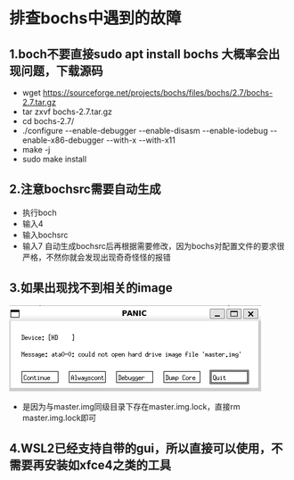 # 排查bochs中遇到的故障

## 1.boch不要直接sudo apt install bochs 大概率会出现问题，下载源码
- wget https://sourceforge.net/projects/bochs/files/bochs/2.7/bochs-2.7.tar.gz
- tar zxvf bochs-2.7.tar.gz
- cd bochs-2.7/
- ./configure --enable-debugger --enable-disasm --enable-iodebug --enable-x86-debugger --with-x --with-x11
- make -j
- sudo make install

## 2.注意bochsrc需要自动生成
- 执行boch
- 输入4
- 输入bochsrc
- 输入7
自动生成bochsrc后再根据需要修改，因为bochs对配置文件的要求很严格，不然你就会发现出现奇奇怪怪的报错

## 3.如果出现找不到相关的image
  ![Alt text](image-3.png)
- 是因为与master.img同级目录下存在master.img.lock，直接rm master.img.lock即可


## 4.WSL2已经支持自带的gui，所以直接可以使用，不需要再安装如xfce4之类的工具

